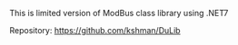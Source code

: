 ﻿This is limited version of ModBus class library using .NET7

Repository: https://github.com/kshman/DuLib

